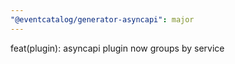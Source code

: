 ```yaml
---
"@eventcatalog/generator-asyncapi": major
---
```


feat(plugin): asyncapi plugin now groups by service
